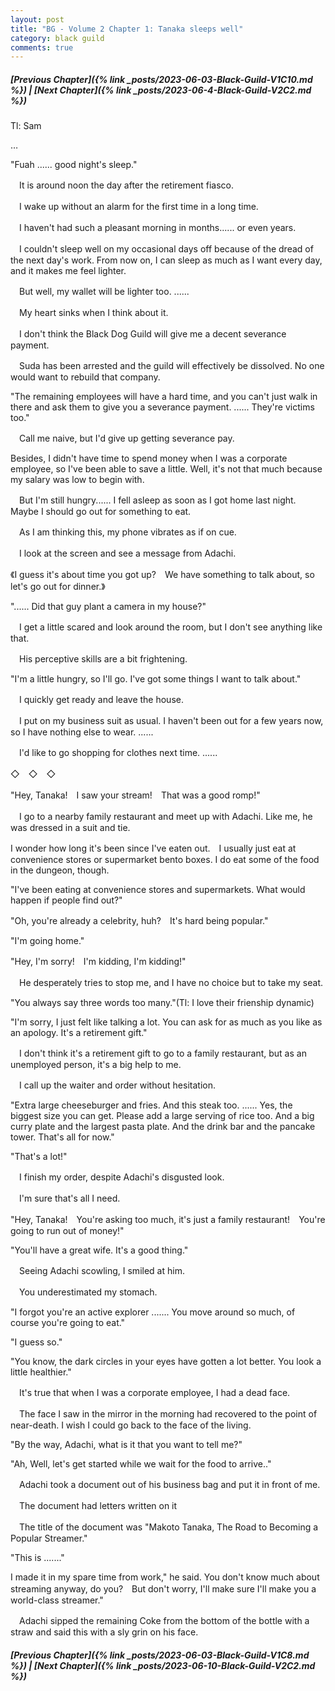 ```yaml
---
layout: post
title: "BG - Volume 2 Chapter 1: Tanaka sleeps well"
category: black guild
comments: true
---
```


##### [Previous Chapter]({% link _posts/2023-06-03-Black-Guild-V1C10.md %}) \| [Next Chapter]({% link _posts/2023-06-4-Black-Guild-V2C2.md %}) 


Tl: Sam

…


"Fuah ...... good night's sleep."

　It is around noon the day after the retirement fiasco.

　I wake up without an alarm for the first time in a long time.


　I haven't had such a pleasant morning in months...... or even years.
<!--more-->

　I couldn't sleep well on my occasional days off because of the dread of the next day's work. From now on, I can sleep as much as I want every day, and it makes me feel lighter.


　But well, my wallet will be lighter too. ......


　My heart sinks when I think about it.

　I don't think the Black Dog Guild will give me a decent severance payment.

　Suda has been arrested and the guild will effectively be dissolved. No one would want to rebuild that company.


"The remaining employees will have a hard time, and you can't just walk in there and ask them to give you a severance payment. ...... They're victims too."


　Call me naive, but I'd give up getting severance pay.

Besides, I didn't have time to spend money when I was a corporate employee, so I've been able to save a little. Well, it's not that much because my salary was low to begin with.


　But I'm still hungry...... I fell asleep as soon as I got home last night. Maybe I should go out for something to eat.


　As I am thinking this, my phone vibrates as if on cue.

　I look at the screen and see a message from Adachi.


《I guess it's about time you got up?　We have something to talk about, so let's go out for dinner.》



"...... Did that guy plant a camera in my house?"


　I get a little scared and look around the room, but I don't see anything like that.

　His perceptive skills are a bit frightening.


"I'm a little hungry, so I'll go. I've got some things I want to talk about."


　I quickly get ready and leave the house.

　I put on my business suit as usual. I haven't been out for a few years now, so I have nothing else to wear. ......


　I'd like to go shopping for clothes next time. ......


◇　◇　◇


"Hey, Tanaka!　I saw your stream!　That was a good romp!"


　I go to a nearby family restaurant and meet up with Adachi. Like me, he was dressed in a suit and tie.

I wonder how long it's been since I've eaten out.　I usually just eat at convenience stores or supermarket bento boxes. I do eat some of the food in the dungeon, though.


"I've been eating at convenience stores and supermarkets. What would happen if people find out?"

"Oh, you're already a celebrity, huh?　It's hard being popular."

"I'm going home."

"Hey, I'm sorry!　I'm kidding, I'm kidding!"


　He desperately tries to stop me, and I have no choice but to take my seat.


"You always say three words too many."(Tl: I love their frienship dynamic)

"I'm sorry, I just felt like talking a lot. You can ask for as much as you like as an apology. It's a retirement gift."


　I don't think it's a retirement gift to go to a family restaurant, but as an unemployed person, it's a big help to me.

　I call up the waiter and order without hesitation.


"Extra large cheeseburger and fries. And this steak too. ...... Yes, the biggest size you can get. Please add a large serving of rice too. And a big curry plate and the largest pasta plate. And the drink bar and the pancake tower. That's all for now."

"That's a lot!"


　I finish my order, despite Adachi's disgusted look.

　I'm sure that's all I need.


"Hey, Tanaka!　You're asking too much, it's just a family restaurant!　You're going to run out of money!"

"You'll have a great wife. It's a good thing."


　Seeing Adachi scowling, I smiled at him.

　You underestimated my stomach.


"I forgot you're an active explorer ....... You move around so much, of course you're going to eat."

"I guess so."

"You know, the dark circles in your eyes have gotten a lot better. You look a little healthier."


　It's true that when I was a corporate employee, I had a dead face.

　The face I saw in the mirror in the morning had recovered to the point of near-death. I wish I could go back to the face of the living.


"By the way, Adachi, what is it that you want to tell me?"

"Ah, Well, let's get started while we wait for the food to arrive.."


　Adachi took a document out of his business bag and put it in front of me.

　The document had letters written on it


　The title of the document was "Makoto Tanaka, The Road to Becoming a Popular Streamer."


"This is ......."

I made it in my spare time from work," he said. You don't know much about streaming anyway, do you?　But don't worry, I'll make sure I'll make you a world-class streamer."


　Adachi sipped the remaining Coke from the bottom of the bottle with a straw and said this with a sly grin on his face.



##### [Previous Chapter]({% link _posts/2023-06-03-Black-Guild-V1C8.md %}) \| [Next Chapter]({% link _posts/2023-06-10-Black-Guild-V2C2.md %}) 